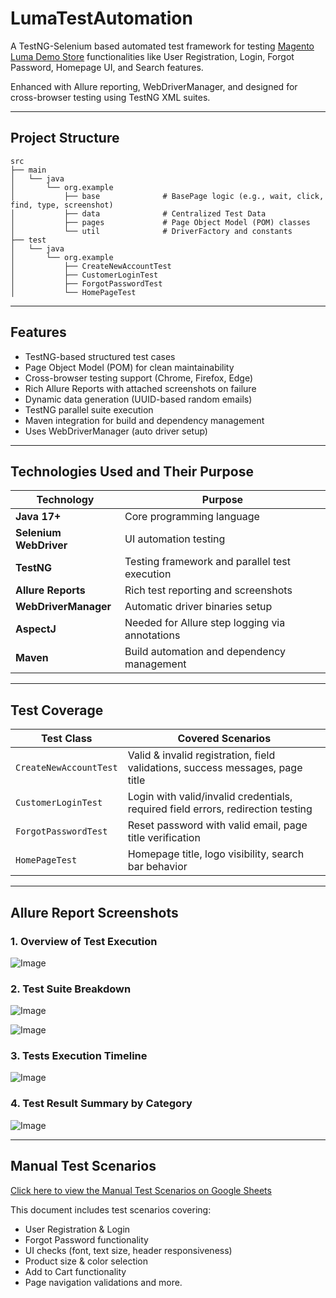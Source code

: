 
# LumaTestAutomation

A TestNG-Selenium based automated test framework for testing [Magento Luma Demo Store](https://magento.softwaretestingboard.com) functionalities like User Registration, Login, Forgot Password, Homepage UI, and Search features.  

Enhanced with Allure reporting, WebDriverManager, and designed for cross-browser testing using TestNG XML suites.


---

## Project Structure

```
src
├── main
│   └── java
│       └── org.example
│           ├── base              # BasePage logic (e.g., wait, click, find, type, screenshot)
│           ├── data              # Centralized Test Data
│           ├── pages             # Page Object Model (POM) classes
│           └── util              # DriverFactory and constants
├── test
│   └── java
│       └── org.example
│           ├── CreateNewAccountTest
│           ├── CustomerLoginTest
│           ├── ForgotPasswordTest
│           └── HomePageTest
```

---

## Features

- TestNG-based structured test cases
- Page Object Model (POM) for clean maintainability
- Cross-browser testing support (Chrome, Firefox, Edge)
- Rich Allure Reports with attached screenshots on failure
- Dynamic data generation (UUID-based random emails)
- TestNG parallel suite execution
- Maven integration for build and dependency management
- Uses WebDriverManager (auto driver setup)

---

## Technologies Used and Their Purpose

| Technology              | Purpose                                                     |
|------------------------|-------------------------------------------------------------|
| **Java 17+**            | Core programming language                                   |
| **Selenium WebDriver** | UI automation testing                                       |
| **TestNG**             | Testing framework and parallel test execution               |
| **Allure Reports**     | Rich test reporting and screenshots                         |
| **WebDriverManager**   | Automatic driver binaries setup                             |
| **AspectJ**            | Needed for Allure step logging via annotations              |
| **Maven**              | Build automation and dependency management                  |

---

## Test Coverage

| Test Class                | Covered Scenarios                                                                 |
|--------------------------|------------------------------------------------------------------------------------|
| `CreateNewAccountTest`   | Valid & invalid registration, field validations, success messages, page title     |
| `CustomerLoginTest`      | Login with valid/invalid credentials, required field errors, redirection testing  |
| `ForgotPasswordTest`     | Reset password with valid email, page title verification                         |
| `HomePageTest`           | Homepage title, logo visibility, search bar behavior                             |

---

## Allure Report Screenshots

### 1. **Overview of Test Execution**

![Image](https://github.com/user-attachments/assets/de1ed63d-5bf0-45a4-b2c6-ffa7454c8819)

### 2. **Test Suite Breakdown**

![Image](https://github.com/user-attachments/assets/3be80289-11b7-4d47-87e2-3d85e5247362)

![Image](https://github.com/user-attachments/assets/f2011d9a-bee1-4e7b-ba5e-9c4ce5bcc572)

### 3. **Tests Execution Timeline**

![Image](https://github.com/user-attachments/assets/e65daaad-c98e-4d0e-8309-113271335491)

### 4. **Test Result Summary by Category**

![Image](https://github.com/user-attachments/assets/3dbd65b2-0378-4d5f-ac9d-eaf8c1ea16ea)

---

## Manual Test Scenarios

[Click here to view the Manual Test Scenarios on Google Sheets](https://docs.google.com/spreadsheets/d/1ec3i1ZXasSAbYCYFN6OKAooHTHegzGFI/edit?usp=sharing)

This document includes test scenarios covering:

- User Registration & Login  
- Forgot Password functionality  
- UI checks (font, text size, header responsiveness)  
- Product size & color selection  
- Add to Cart functionality  
- Page navigation validations and more.
